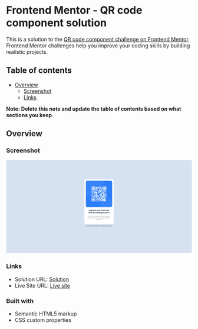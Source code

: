 # Frontend Mentor - QR code component solution

This is a solution to the [QR code component challenge on Frontend Mentor](https://www.frontendmentor.io/challenges/qr-code-component-iux_sIO_H). Frontend Mentor challenges help you improve your coding skills by building realistic projects.

## Table of contents

- [Overview](#overview)
  - [Screenshot](#screenshot)
  - [Links](#links)

**Note: Delete this note and update the table of contents based on what sections you keep.**

## Overview

### Screenshot

![](./images/screenshot.jpg)

### Links

- Solution URL: [Solution](https://www.frontendmentor.io/solutions/custom-css-and-html5-OCNiHl6kOM)
- Live Site URL: [Live site](https://xxchave2xx.github.io/QR-code-component/)

### Built with

- Semantic HTML5 markup
- CSS custom properties
